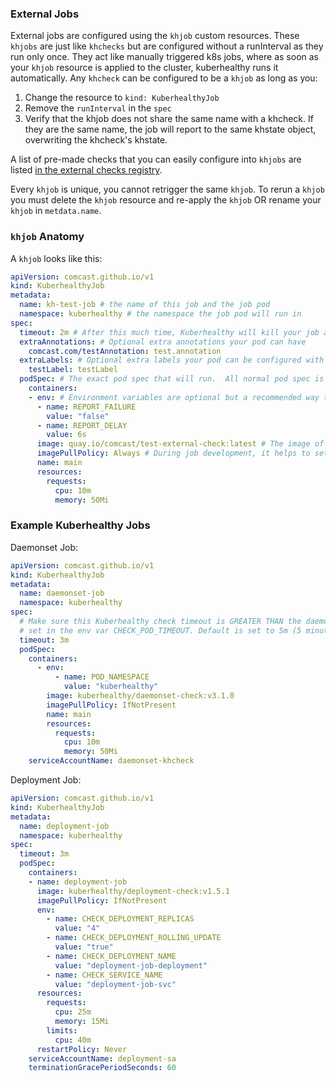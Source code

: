 ### External Jobs

External jobs are configured using the `khjob` custom resources.  These `khjobs` are just like `khchecks` but are configured without a runInterval as they run only once. They act like manually triggered k8s jobs, where as soon as your `khjob` resource is applied to the cluster, kuberhealthy runs it automatically. Any `khcheck` can be configured to be a `khjob` as long as you:
 1) Change the resource to `kind: KuberhealthyJob`
 2) Remove the `runInterval` in the `spec`
 3) Verify that the khjob does not share the same name with a khcheck. If they are the same name, the job will report to the same khstate object, overwriting the khcheck's khstate. 

A list of pre-made checks that you can easily configure into `khjobs` are listed [in the external checks registry](../docs/EXTERNAL_CHECKS_REGISTRY.md).  

Every `khjob` is unique, you cannot retrigger the same `khjob`. To rerun a `khjob` you must delete the `khjob` resource and re-apply the `khjob` OR rename your `khjob` in `metdata.name`.

### `khjob` Anatomy

A `khjob` looks like this:

```yaml
apiVersion: comcast.github.io/v1
kind: KuberhealthyJob
metadata:
  name: kh-test-job # the name of this job and the job pod
  namespace: kuberhealthy # the namespace the job pod will run in
spec:
  timeout: 2m # After this much time, Kuberhealthy will kill your job and consider it "failed"
  extraAnnotations: # Optional extra annotations your pod can have
    comcast.com/testAnnotation: test.annotation
  extraLabels: # Optional extra labels your pod can be configured with
    testLabel: testLabel
  podSpec: # The exact pod spec that will run.  All normal pod spec is valid here.
    containers:
    - env: # Environment variables are optional but a recommended way to configure job behavior
      - name: REPORT_FAILURE
        value: "false"
      - name: REPORT_DELAY
        value: 6s
      image: quay.io/comcast/test-external-check:latest # The image of the job you want to run.
      imagePullPolicy: Always # During job development, it helps to set this to 'Always' to prevent on-node image caching.
      name: main
      resources:
        requests:
          cpu: 10m
          memory: 50Mi
```


### Example Kuberhealthy Jobs

Daemonset Job:
```yaml
apiVersion: comcast.github.io/v1
kind: KuberhealthyJob
metadata:
  name: daemonset-job
  namespace: kuberhealthy
spec:
  # Make sure this Kuberhealthy check timeout is GREATER THAN the daemonset checker timeout
  # set in the env var CHECK_POD_TIMEOUT. Default is set to 5m (5 minutes).
  timeout: 3m
  podSpec:
    containers:
      - env:
          - name: POD_NAMESPACE
            value: "kuberhealthy"
        image: kuberhealthy/daemonset-check:v3.1.0
        imagePullPolicy: IfNotPresent
        name: main
        resources:
          requests:
            cpu: 10m
            memory: 50Mi
    serviceAccountName: daemonset-khcheck

```

Deployment Job:
```yaml
apiVersion: comcast.github.io/v1
kind: KuberhealthyJob
metadata:
  name: deployment-job
  namespace: kuberhealthy
spec:
  timeout: 3m
  podSpec:
    containers:
    - name: deployment-job
      image: kuberhealthy/deployment-check:v1.5.1
      imagePullPolicy: IfNotPresent
      env:
        - name: CHECK_DEPLOYMENT_REPLICAS
          value: "4"
        - name: CHECK_DEPLOYMENT_ROLLING_UPDATE
          value: "true"
        - name: CHECK_DEPLOYMENT_NAME
          value: "deployment-job-deployment"
        - name: CHECK_SERVICE_NAME
          value: "deployment-job-svc"
      resources:
        requests:
          cpu: 25m
          memory: 15Mi
        limits:
          cpu: 40m
      restartPolicy: Never
    serviceAccountName: deployment-sa
    terminationGracePeriodSeconds: 60
```
